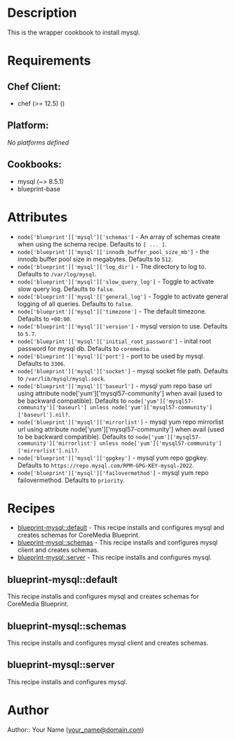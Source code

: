 # Description

This is the wrapper cookbook to install mysql.


# Requirements


## Chef Client:

* chef (>= 12.5) ()

## Platform:

*No platforms defined*

## Cookbooks:

* mysql (~> 8.5.1)
* blueprint-base

# Attributes

* `node['blueprint']['mysql']['schemas']` - An array of schemas create when using the schema recipe. Defaults to `[ ... ]`.
* `node['blueprint']['mysql']['innodb_buffer_pool_size_mb']` - the innodb buffer pool size in megabytes. Defaults to `512`.
* `node['blueprint']['mysql']['log_dir']` - The directory to log to. Defaults to `/var/log/mysql`.
* `node['blueprint']['mysql']['slow_query_log']` - Toggle to activate slow query log. Defaults to `false`.
* `node['blueprint']['mysql']['general_log']` - Toggle to activate general logging of all queries. Defaults to `false`.
* `node['blueprint']['mysql']['timezone']` - The default timezone. Defaults to `+00:00`.
* `node['blueprint']['mysql']['version']` - mysql version to use. Defaults to `5.7`.
* `node['blueprint']['mysql']['initial_root_password']` - inital root password for mysql db. Defaults to `coremedia`.
* `node['blueprint']['mysql']['port']` - port to be used by mysql. Defaults to `3306`.
* `node['blueprint']['mysql']['socket']` - mysql socket file path. Defaults to `/var/lib/mysql/mysql.sock`.
* `node['blueprint']['mysql']['baseurl']` - mysql yum repo base url using attribute node['yum']['mysql57-community'] when avail (used to be backward compatible). Defaults to `node['yum']['mysql57-community']['baseurl'] unless node['yum']['mysql57-community']['baseurl'].nil?`.
* `node['blueprint']['mysql']['mirrorlist']` - mysql yum repo mirrorlist url using attribute node['yum']['mysql57-community'] when avail (used to be backward compatible). Defaults to `node['yum']['mysql57-community']['mirrorlist'] unless node['yum']['mysql57-community']['mirrorlist'].nil?`.
* `node['blueprint']['mysql']['gpgkey']` - mysql yum repo gpgkey. Defaults to `https://repo.mysql.com/RPM-GPG-KEY-mysql-2022`.
* `node['blueprint']['mysql']['failovermethod']` - mysql yum repo failovermethod. Defaults to `priority`.

# Recipes

* [blueprint-mysql::default](#blueprint-mysqldefault) - This recipe installs and configures mysql and creates schemas for CoreMedia Blueprint.
* [blueprint-mysql::schemas](#blueprint-mysqlschemas) - This recipe installs and configures mysql client and creates schemas.
* [blueprint-mysql::server](#blueprint-mysqlserver) - This recipe installs and configures mysql.

## blueprint-mysql::default

This recipe installs and configures mysql and creates schemas for CoreMedia Blueprint.

## blueprint-mysql::schemas

This recipe installs and configures mysql client and creates schemas.

## blueprint-mysql::server

This recipe installs and configures mysql.

# Author

Author:: Your Name (<your_name@domain.com>)
